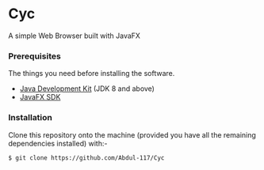 # Cyc 

A simple Web Browser built with JavaFX


### Prerequisites

The things you need before installing the software.

* [Java Development Kit](https://www.oracle.com/in/java/technologies/javase-jdk11-downloads.html) (JDK 8 and above)
* [JavaFX SDK](https://openjfx.io/)

### Installation

Clone this repository onto the machine (provided you have all the remaining dependencies installed) with:-

```
$ git clone https://github.com/Abdul-117/Cyc
```


